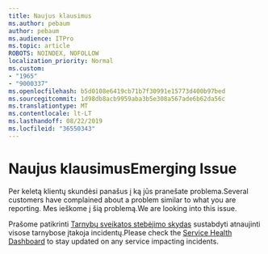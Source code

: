 ```yaml
---
title: Naujus klausimus
ms.author: pebaum
author: pebaum
ms.audience: ITPro
ms.topic: article
ROBOTS: NOINDEX, NOFOLLOW
localization_priority: Normal
ms.custom:
- "1965"
- "9000337"
ms.openlocfilehash: b5d0108e6419cb71b7f30991e15773d400b97bed
ms.sourcegitcommit: 1d98db8acb9959aba3b5e308a567ade6b62da56c
ms.translationtype: MT
ms.contentlocale: lt-LT
ms.lasthandoff: 08/22/2019
ms.locfileid: "36550343"
---
```

# <a name="emerging-issue"></a><span data-ttu-id="63348-102">Naujus klausimus</span><span class="sxs-lookup"><span data-stu-id="63348-102">Emerging Issue</span></span>

<span data-ttu-id="63348-103">Per keletą klientų skundėsi panašus į ką jūs pranešate problema.</span><span class="sxs-lookup"><span data-stu-id="63348-103">Several customers have complained about a problem similar to what you are reporting.</span></span> <span data-ttu-id="63348-104">Mes ieškome į šią problemą.</span><span class="sxs-lookup"><span data-stu-id="63348-104">We are looking into this issue.</span></span>

<span data-ttu-id="63348-105">Prašome patikrinti [Tarnybų sveikatos stebėjimo skydas](https://admin.microsoft.com/adminportal/home#/servicehealth) sustabdyti atnaujinti visose tarnybose įtakoja incidentų.</span><span class="sxs-lookup"><span data-stu-id="63348-105">Please check the [Service Health Dashboard](https://admin.microsoft.com/adminportal/home#/servicehealth) to stay updated on any service impacting incidents.</span></span>